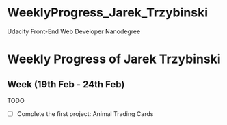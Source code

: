 # WeeklyProgress_Jarek_Trzybinski
Udacity Front-End Web Developer Nanodegree
# Weekly Progress of Jarek Trzybinski #
## Week (19th Feb - 24th Feb) ##

TODO
- [ ] Complete the first project: Animal Trading Cards


